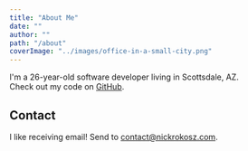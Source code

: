 ```yaml
---
title: "About Me"
date: ""
author: ""
path: "/about"
coverImage: "../images/office-in-a-small-city.png"
---
```


I'm a 26-year-old software developer living in Scottsdale, AZ.<br>
Check out my code on <a href="https://github.com/nicholasrokosz" target="_blank">GitHub</a>.

## Contact

I like receiving email!
Send to <a href="mailto:contact@nickrokosz.com" target="_blank">contact@nickrokosz.com</a>.
